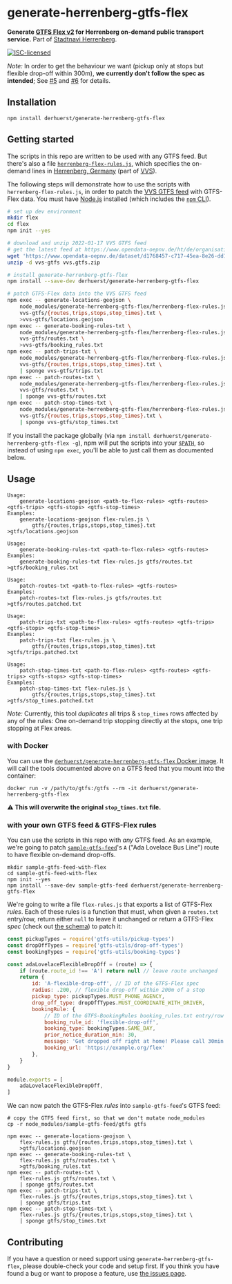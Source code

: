 # generate-herrenberg-gtfs-flex

**Generate [GTFS Flex v2](https://github.com/MobilityData/gtfs-flex/blob/e1832cfea5ddb9df29bd2fc50e80b0a4987695c1/spec/reference.md) for Herrenberg on-demand public transport service.** Part of [Stadtnavi Herrenberg](https://herrenberg.stadtnavi.de).

[![ISC-licensed](https://img.shields.io/github/license/derhuerst/generate-herrenberg-gtfs-flex.svg)](license.md)

*Note:* In order to get the behaviour we want (pickup only at stops but flexible drop-off within 300m), **we currently don't follow the spec as intended**; See [#5](https://github.com/derhuerst/generate-herrenberg-gtfs-flex/issues/5) and [#6](https://github.com/derhuerst/generate-herrenberg-gtfs-flex/pull/6) for details.


## Installation

```shell
npm install derhuerst/generate-herrenberg-gtfs-flex
```


## Getting started

The scripts in this repo are written to be used with any GTFS feed. But there's also a file [`herrenberg-flex-rules.js`](herrenberg-flex-rules.js), which specifies the on-demand lines in [Herrenberg, Germany](https://en.wikipedia.org/wiki/Herrenberg) (part of [VVS](https://www.vvs.de)).

The following steps will demonstrate how to use the scripts with `herrenberg-flex-rules.js`, in order to patch the [VVS GTFS feed](https://www.openvvs.de/dataset/e66f03e4-79f2-41d0-90f1-166ca609e491) with GTFS-Flex data. You must have [Node.js](https://nodejs.org/) installed (which includes the [`npm` CLI](https://docs.npmjs.com/cli/v7)).

```bash
# set up dev environment
mkdir flex
cd flex
npm init --yes

# download and unzip 2022-01-17 VVS GTFS feed
# get the latest feed at https://www.opendata-oepnv.de/ht/de/organisation/verkehrsverbuende/vvs/startseite?tx_vrrkit_view%5Bdataset_name%5D=soll-fahrplandaten-vvs&tx_vrrkit_view%5Bdataset_formats%5D%5B0%5D=ZIP&tx_vrrkit_view%5Baction%5D=details&tx_vrrkit_view%5Bcontroller%5D=View
wget 'https://www.opendata-oepnv.de/dataset/d1768457-c717-45ea-8e26-dd1e759d5ffe/resource/ebc2eaae-9a03-4ace-8df7-28df10a80993/download/google_transit.zip' -O vvs.gtfs.zip
unzip -d vvs-gtfs vvs.gtfs.zip

# install generate-herrenberg-gtfs-flex
npm install --save-dev derhuerst/generate-herrenberg-gtfs-flex

# patch GTFS-Flex data into the VVS GTFS feed
npm exec -- generate-locations-geojson \
	node_modules/generate-herrenberg-gtfs-flex/herrenberg-flex-rules.js \
	vvs-gtfs/{routes,trips,stops,stop_times}.txt \
	>vvs-gtfs/locations.geojson
npm exec -- generate-booking-rules-txt \
	node_modules/generate-herrenberg-gtfs-flex/herrenberg-flex-rules.js \
	vvs-gtfs/routes.txt \
	>vvs-gtfs/booking_rules.txt
npm exec -- patch-trips-txt \
	node_modules/generate-herrenberg-gtfs-flex/herrenberg-flex-rules.js \
	vvs-gtfs/{routes,trips,stops,stop_times}.txt \
	| sponge vvs-gtfs/trips.txt
npm exec -- patch-routes-txt \
	node_modules/generate-herrenberg-gtfs-flex/herrenberg-flex-rules.js \
	vvs-gtfs/routes.txt \
	| sponge vvs-gtfs/routes.txt
npm exec -- patch-stop-times-txt \
	node_modules/generate-herrenberg-gtfs-flex/herrenberg-flex-rules.js \
	vvs-gtfs/{routes,trips,stops,stop_times}.txt \
	| sponge vvs-gtfs/stop_times.txt
```

If you install the package globally (via `npm install derhuerst/generate-herrenberg-gtfs-flex -g`), npm will put the scripts into your [`$PATH`](https://en.wikipedia.org/wiki/PATH_(variable)), so instead of using `npm exec`, you'll be able to just call them as documented below.


## Usage

```
Usage:
    generate-locations-geojson <path-to-flex-rules> <gtfs-routes> <gtfs-trips> <gtfs-stops> <gtfs-stop-times>
Examples:
    generate-locations-geojson flex-rules.js \
        gtfs/{routes,trips,stops,stop_times}.txt >gtfs/locations.geojson
```

```
Usage:
    generate-booking-rules-txt <path-to-flex-rules> <gtfs-routes>
Examples:
    generate-booking-rules-txt flex-rules.js gtfs/routes.txt >gtfs/booking_rules.txt
```

```
Usage:
    patch-routes-txt <path-to-flex-rules> <gtfs-routes>
Examples:
    patch-routes-txt flex-rules.js gtfs/routes.txt >gtfs/routes.patched.txt
```

```
Usage:
    patch-trips-txt <path-to-flex-rules> <gtfs-routes> <gtfs-trips> <gtfs-stops> <gtfs-stop-times>
Examples:
    patch-trips-txt flex-rules.js \
        gtfs/{routes,trips,stops,stop_times}.txt >gtfs/trips.patched.txt
```

```
Usage:
    patch-stop-times-txt <path-to-flex-rules> <gtfs-routes> <gtfs-trips> <gtfs-stops> <gtfs-stop-times>
Examples:
    patch-stop-times-txt flex-rules.js \
        gtfs/{routes,trips,stops,stop_times}.txt >gtfs/stop_times.patched.txt
```

*Note:* Currently, this tool *duplicates* all trips & `stop_times` rows affected by any of the rules: One on-demand trip stopping directly at the stops, one trip stopping at Flex areas.

### with Docker

You can use the [`derhuerst/generate-herrenberg-gtfs-flex` Docker image](https://hub.docker.com/r/derhuerst/generate-herrenberg-gtfs-flex). It will call the tools documented above on a GTFS feed that you mount into the container:

```shell
docker run -v /path/to/gtfs:/gtfs --rm -it derhuerst/generate-herrenberg-gtfs-flex
```

**⚠️ This will overwrite the original `stop_times.txt` file.**


### with your own GTFS feed & GTFS-Flex rules

You can use the scripts in this repo with *any* GTFS feed. As an example, we're going to patch [`sample-gtfs-feed`](https://github.com/public-transport/sample-gtfs-feed)'s `A` ("Ada Lovelace Bus Line") route to have flexible on-demand drop-offs.

```shell
mkdir sample-gtfs-feed-with-flex
cd sample-gtfs-feed-with-flex
npm init --yes
npm install --save-dev sample-gtfs-feed derhuerst/generate-herrenberg-gtfs-flex
```

We're going to write a file `flex-rules.js` that exports a list of GTFS-Flex *rules*. Each of these rules is a function that must, when given a `routes.txt` entry/row, return either `null` to leave it unchanged or return a GTFS-Flex *spec* (check out [the schema](lib/flex-spec-schema.json)) to patch it:

```js
const pickupTypes = require('gtfs-utils/pickup-types')
const dropOffTypes = require('gtfs-utils/drop-off-types')
const bookingTypes = require('gtfs-utils/booking-types')

const adaLovelaceFlexibleDropOff = (route) => {
	if (route.route_id !== 'A') return null // leave route unchanged
	return {
		id: 'A-flexible-drop-off', // ID of the GTFS-Flex spec
		radius: .200, // flexible drop-off within 200m of a stop
		pickup_type: pickupTypes.MUST_PHONE_AGENCY,
		drop_off_type: dropOffTypes.MUST_COORDINATE_WITH_DRIVER,
		bookingRule: {
			// ID of the GTFS-BookingRules booking_rules.txt entry/row to be generated
			booking_rule_id: 'flexible-drop-off',
			booking_type: bookingTypes.SAME_DAY,
			prior_notice_duration_min: 30,
			message: 'Get dropped off right at home! Please call 30min before.',
			booking_url: 'https://example.org/flex'
		},
	}
}

module.exports = [
	adaLovelaceFlexibleDropOff,
]
```

We can now patch the GTFS-Flex *rules* into `sample-gtfs-feed`'s GTFS feed:

```shell
# copy the GTFS feed first, so that we don't mutate node_modules
cp -r node_modules/sample-gtfs-feed/gtfs gtfs

npm exec -- generate-locations-geojson \
	flex-rules.js gtfs/{routes,trips,stops,stop_times}.txt \
	>gtfs/locations.geojson
npm exec -- generate-booking-rules-txt \
	flex-rules.js gtfs/routes.txt \
	>gtfs/booking_rules.txt
npm exec -- patch-routes-txt \
	flex-rules.js gtfs/routes.txt \
	| sponge gtfs/routes.txt
npm exec -- patch-trips-txt \
	flex-rules.js gtfs/{routes,trips,stops,stop_times}.txt \
	| sponge gtfs/trips.txt
npm exec -- patch-stop-times-txt \
	flex-rules.js gtfs/{routes,trips,stops,stop_times}.txt \
	| sponge gtfs/stop_times.txt
```


## Contributing

If you have a question or need support using `generate-herrenberg-gtfs-flex`, please double-check your code and setup first. If you think you have found a bug or want to propose a feature, use [the issues page](https://github.com/derhuerst/generate-herrenberg-gtfs-flex/issues).
